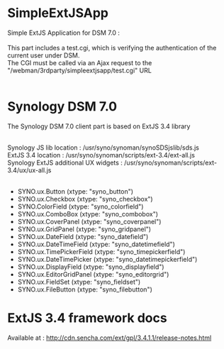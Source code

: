 # SimpleExtJSApp
Simple ExtJS Application for DSM 7.0 :<br><br>
This part includes a test.cgi, which is verifying the authentication of the current user under DSM. <br> 
The CGI must be called via an Ajax request to the "/webman/3rdparty/simpleextjsapp/test.cgi" URL <br><br>

# Synology DSM 7.0
The Synology DSM 7.0 client part is based on ExtJS 3.4 library <br><br>

Synology JS lib location : /usr/syno/synoman/synoSDSjslib/sds.js <br>
ExtJS 3.4 location : /usr/syno/synoman/scripts/ext-3.4/ext-all.js <br>
Synology ExtJS additional UX widgets : /usr/syno/synoman/scripts/ext-3.4/ux/ux-all.js <br><br>
  - SYNO.ux.Button (xtype: "syno_button") <br>
  - SYNO.ux.Checkbox (xtype: "syno_checkbox") <br>
  - SYNO.ColorField (xtype: "syno_colorfield") <br>
  - SYNO.ux.ComboBox (xtype: "syno_combobox") <br>
  - SYNO.ux.CoverPanel (xtype: "syno_coverpanel") <br>
  - SYNO.ux.GridPanel (xtype: "syno_gridpanel") <br>
  - SYNO.ux.DateField (xtype: "syno_datefield") <br>
  - SYNO.ux.DateTimeField (xtype: "syno_datetimefield") <br>
  - SYNO.ux.TimePickerField (xtype: "syno_timepickerfield") <br>
  - SYNO.ux.DateTimePicker (xtype: "syno_datetimepickerfield") <br>
  - SYNO.ux.DisplayField (xtype: "syno_displayfield") <br>
  - SYNO.ux.EditorGridPanel (xtype: "syno_editorgrid") <br>
  - SYNO.ux.FieldSet (xtype: "syno_fieldset") <br>
  - SYNO.ux.FileButton (xtype: "syno_filebutton") <br>

# ExtJS 3.4 framework docs
Available at : http://cdn.sencha.com/ext/gpl/3.4.1.1/release-notes.html<br>





